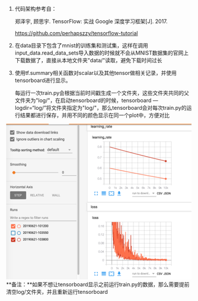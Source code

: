 1. 代码架构参考自：

   郑泽宇, 顾思宇. TensorFlow: 实战 Google 深度学习框架[J]. 2017.

   https://github.com/perhapszzy/tensorflow-tutorial

2. 在data目录下包含了mnist的训练集和测试集，这样在调用input_data.read_data_sets导入数据的时候就不会从MNIST数据集的官网上下载数据了，直接从本地文件夹"data/"读取，避免下载时间过长

3. 使用tf.summary相关函数对scalar以及其他tensor做相关记录，并使用tensorboard进行显示。

   每运行一次train.py会根据当前时间戳生成一个文件夹，这些文件夹共同的父文件夹为"log/"，在启动tensorboard的时候，tensorboard —logdir=“log/”将文件夹指定为"log/"，那么tensorboard会对每次train.py的运行结果都进行保存，并用不同的颜色显示在同一个plot中，方便对比

 
<img src="https://raw.githubusercontent.com/figure-it-out/TensorFlow/master/mnist/Res/2019-06-21 10.44.38.png" width=500 />
   **备注：**如果不想让tensorboard显示之前运行train.py的数据，那么需要提前清空log/文件夹，并且重新运行tensorboard
